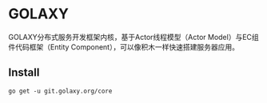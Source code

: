 # GOLAXY
GOLAXY分布式服务开发框架内核，基于Actor线程模型（Actor Model）与EC组件代码框架（Entity Component），可以像积木一样快速搭建服务器应用。

## Install
```
go get -u git.golaxy.org/core
```
